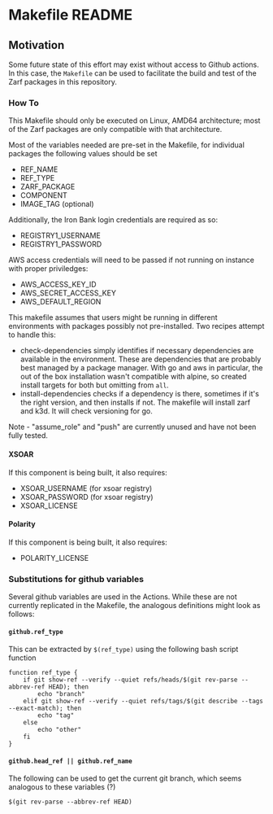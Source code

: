 # Makefile README
## Motivation
Some future state of this effort may exist without access to Github actions. In this case, the `Makefile` can be used to facilitate the build and test of the Zarf packages in this repository.

### How To
This Makefile should only be executed on Linux, AMD64 architecture; most of the Zarf packages are only compatible with that architecture.

Most of the variables needed are pre-set in the Makefile, for individual packages the following values should be set
- REF_NAME 
- REF_TYPE 
- ZARF_PACKAGE
- COMPONENT 
- IMAGE_TAG (optional)

Additionally, the Iron Bank login credentials are required as so: 
- REGISTRY1_USERNAME
- REGISTRY1_PASSWORD

AWS access credentials will need to be passed if not running on instance with proper priviledges:
- AWS_ACCESS_KEY_ID
- AWS_SECRET_ACCESS_KEY
- AWS_DEFAULT_REGION

This makefile assumes that users might be running in different environments with packages possibly not pre-installed. Two recipes attempt to handle this:
- check-dependencies simply identifies if necessary dependencies are available in the environment. These are dependencies that are probably best managed by a package manager. With go and aws in particular, the out of the box installation wasn't compatible with alpine, so created install targets for both but omitting from `all`.
- install-dependencies checks if a dependency is there, sometimes if it's the right version, and then installs if not. The makefile will install zarf and k3d. It will check versioning for go.

Note - "assume_role" and "push" are currently unused and have not been fully tested.

#### XSOAR
If this component is being built, it also requires:
- XSOAR_USERNAME (for xsoar registry)
- XSOAR_PASSWORD (for xsoar registry)
- XSOAR_LICENSE

#### Polarity
If this component is being built, it also requires:
- POLARITY_LICENSE

### Substitutions for github variables
Several github variables are used in the Actions. While these are not currently replicated in the Makefile, the analogous definitions might look as follows:

#### `github.ref_type`
This can be extracted by `$(ref_type)` using the following bash script function

```
function ref_type {
    if git show-ref --verify --quiet refs/heads/$(git rev-parse --abbrev-ref HEAD); then
        echo "branch"
    elif git show-ref --verify --quiet refs/tags/$(git describe --tags --exact-match); then
        echo "tag"
    else
        echo "other"
    fi
}
```

#### `github.head_ref || github.ref_name`
The following can be used to get the current git branch, which seems analogous to these variables (?)
```
$(git rev-parse --abbrev-ref HEAD)
```